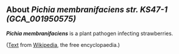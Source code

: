 About *Pichia membranifaciens str. KS47-1 (GCA\_001950575)* 
-----------------------------------------------------------



***Pichia membranifaciens*** is a plant pathogen infecting strawberries.

([Text](http://en.wikipedia.org/wiki/Pichia_membranifaciens) from
[Wikipedia](http://en.wikipedia.org/), the free encyclopaedia.)
